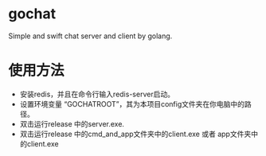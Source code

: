 # gochat
Simple and swift chat server and client by golang.

# 使用方法
- 安装redis，并且在命令行输入redis-server启动。
- 设置环境变量 “GOCHATROOT”，其为本项目config文件夹在你电脑中的路径。
- 双击运行release 中的server.exe.
- 双击运行release 中的cmd_and_app文件夹中的client.exe 或者 app文件夹中的client.exe
